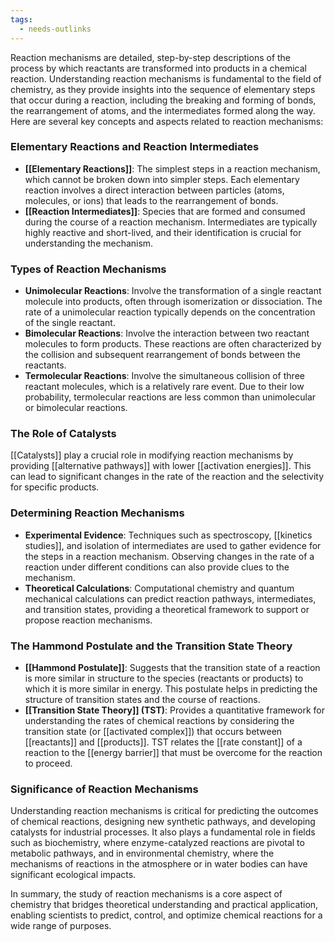 ```yaml
---
tags:
  - needs-outlinks
---
```

Reaction mechanisms are detailed, step-by-step descriptions of the process by which reactants are transformed into products in a chemical reaction. Understanding reaction mechanisms is fundamental to the field of chemistry, as they provide insights into the sequence of elementary steps that occur during a reaction, including the breaking and forming of bonds, the rearrangement of atoms, and the intermediates formed along the way. Here are several key concepts and aspects related to reaction mechanisms:

### Elementary Reactions and Reaction Intermediates
- **[[Elementary Reactions]]**: The simplest steps in a reaction mechanism, which cannot be broken down into simpler steps. Each elementary reaction involves a direct interaction between particles (atoms, molecules, or ions) that leads to the rearrangement of bonds.
- **[[Reaction Intermediates]]**: Species that are formed and consumed during the course of a reaction mechanism. Intermediates are typically highly reactive and short-lived, and their identification is crucial for understanding the mechanism.

### Types of Reaction Mechanisms
- **Unimolecular Reactions**: Involve the transformation of a single reactant molecule into products, often through isomerization or dissociation. The rate of a unimolecular reaction typically depends on the concentration of the single reactant.
- **Bimolecular Reactions**: Involve the interaction between two reactant molecules to form products. These reactions are often characterized by the collision and subsequent rearrangement of bonds between the reactants.
- **Termolecular Reactions**: Involve the simultaneous collision of three reactant molecules, which is a relatively rare event. Due to their low probability, termolecular reactions are less common than unimolecular or bimolecular reactions.

### The Role of Catalysts
[[Catalysts]] play a crucial role in modifying reaction mechanisms by providing [[alternative pathways]] with lower [[activation energies]]. This can lead to significant changes in the rate of the reaction and the selectivity for specific products.

### Determining Reaction Mechanisms
- **Experimental Evidence**: Techniques such as spectroscopy, [[kinetics studies]], and isolation of intermediates are used to gather evidence for the steps in a reaction mechanism. Observing changes in the rate of a reaction under different conditions can also provide clues to the mechanism.
- **Theoretical Calculations**: Computational chemistry and quantum mechanical calculations can predict reaction pathways, intermediates, and transition states, providing a theoretical framework to support or propose reaction mechanisms.

### The Hammond Postulate and the Transition State Theory
- **[[Hammond Postulate]]**: Suggests that the transition state of a reaction is more similar in structure to the species (reactants or products) to which it is more similar in energy. This postulate helps in predicting the structure of transition states and the course of reactions.
- **[[Transition State Theory]] (TST)**: Provides a quantitative framework for understanding the rates of chemical reactions by considering the transition state (or [[activated complex]]) that occurs between [[reactants]] and [[products]]. TST relates the [[rate constant]] of a reaction to the [[energy barrier]] that must be overcome for the reaction to proceed.

### Significance of Reaction Mechanisms
Understanding reaction mechanisms is critical for predicting the outcomes of chemical reactions, designing new synthetic pathways, and developing catalysts for industrial processes. It also plays a fundamental role in fields such as biochemistry, where enzyme-catalyzed reactions are pivotal to metabolic pathways, and in environmental chemistry, where the mechanisms of reactions in the atmosphere or in water bodies can have significant ecological impacts.

In summary, the study of reaction mechanisms is a core aspect of chemistry that bridges theoretical understanding and practical application, enabling scientists to predict, control, and optimize chemical reactions for a wide range of purposes.